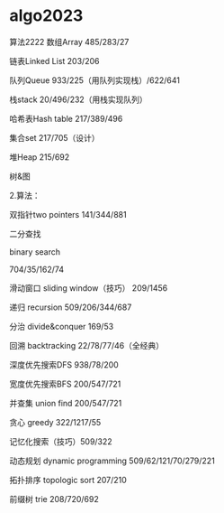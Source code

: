 # algo2023
算法2222
数组Array 485/283/27

链表Linked List 203/206

队列Queue 933/225（用队列实现栈）/622/641

栈stack 20/496/232（用栈实现队列）

哈希表Hash table 217/389/496

集合set 217/705（设计）

堆Heap 215/692

树&图

2.算法：

双指针two pointers 141/344/881

二分查找

binary search

704/35/162/74

滑动窗口 sliding window（技巧） 209/1456

递归 recursion 509/206/344/687

分治 divide&conquer 169/53

回溯 backtracking 22/78/77/46（全经典）

深度优先搜索DFS 938/78/200

宽度优先搜索BFS 200/547/721

并查集 union find 200/547/721

贪心 greedy 322/1217/55

记忆化搜索（技巧）509/322

动态规划 dynamic programming 509/62/121/70/279/221

拓扑排序 topologic sort 207/210

前缀树 trie 208/720/692
